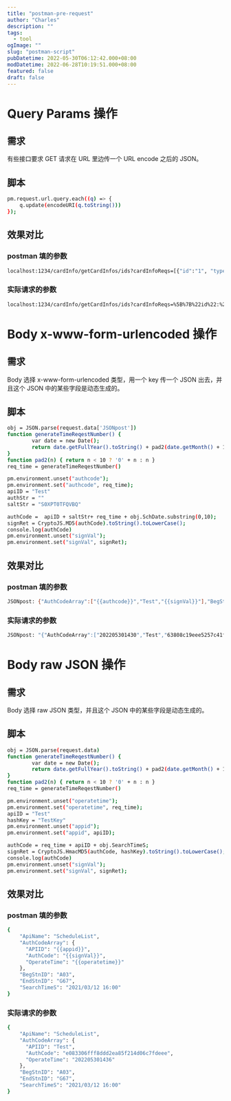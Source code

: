 ```yaml
---
title: "postman-pre-request"
author: "Charles"
description: ""
tags:
  - tool
ogImage: ""
slug: "postman-script"
pubDatetime: 2022-05-30T06:12:42.000+08:00
modDatetime: 2022-06-28T10:19:51.000+08:00
featured: false
draft: false
---
```


# Query Params 操作

## 需求

有些接口要求 GET 请求在 URL 里边传一个 URL encode 之后的 JSON。

## 脚本

```bash
pm.request.url.query.each((q) => {
    q.update(encodeURI(q.toString()))
});
```

## 效果对比

### postman 填的参数

```bash
localhost:1234/cardInfo/getCardInfos/ids?cardInfoReqs=[{"id":"1", "type":111}]
```

### 实际请求的参数

```bash
localhost:1234/cardInfo/getCardInfos/ids?cardInfoReqs=%5B%7B%22id%22:%221%22,%20%22type%22:111%7D%5D
```

# Body x-www-form-urlencoded 操作

## 需求

Body 选择 x-www-form-urlencoded 类型，用一个 key 传一个 JSON 出去，并且这个 JSON 中的某些字段是动态生成的。

## 脚本

```bash
obj = JSON.parse(request.data['JSONpost'])
function generateTimeReqestNumber() {
        var date = new Date();
        return date.getFullYear().toString() + pad2(date.getMonth() + 1) + pad2(date.getDate()) + pad2(date.getHours()) + pad2(date.getMinutes());
}
function pad2(n) { return n < 10 ? '0' + n : n }
req_time = generateTimeReqestNumber()

pm.environment.unset("authcode");
pm.environment.set("authcode", req_time);
apiID = "Test"
authStr = ""
saltStr = "S0XPT0TFQVBQ"

authCode =  apiID + saltStr+ req_time + obj.SchDate.substring(0,10);
signRet = CryptoJS.MD5(authCode).toString().toLowerCase();
console.log(authCode)
pm.environment.unset("signVal");
pm.environment.set("signVal", signRet);
```

## 效果对比

### postman 填的参数

```bash
JSONpost: {"AuthCodeArray":["{{authcode}}","Test","{{signVal}}"],"BegStnid":"046002","EndStnid":"012004","SchDate":"2021-03-12"}
```

### 实际请求的参数

```bash
JSONpost: "{"AuthCodeArray":["202205301430","Test","63808c19eee5257c41f7a86bbb1dbe2"],"BegStnid":"046002","EndStnid":"012004","SchDate":"2021-03-12"}"
```

# Body raw JSON 操作

## 需求

Body 选择 raw JSON 类型，并且这个 JSON 中的某些字段是动态生成的。

## 脚本

```bash
obj = JSON.parse(request.data)
function generateTimeReqestNumber() {
        var date = new Date();
        return date.getFullYear().toString() + pad2(date.getMonth() + 1) + pad2(date.getDate()) + pad2(date.getHours()) + pad2(date.getMinutes());
}
function pad2(n) { return n < 10 ? '0' + n : n }
req_time = generateTimeReqestNumber()

pm.environment.unset("operatetime");
pm.environment.set("operatetime", req_time);
apiID = "Test"
hashKey = "TestKey"
pm.environment.unset("appid");
pm.environment.set("appid", apiID);

authCode = req_time + apiID + obj.SearchTimeS;
signRet = CryptoJS.HmacMD5(authCode, hashKey).toString().toLowerCase();
console.log(authCode)
pm.environment.unset("signVal");
pm.environment.set("signVal", signRet);
```

## 效果对比

### postman 填的参数

```bash
{
    "ApiName": "ScheduleList",
    "AuthCodeArray": {
      "APIID": "{{appid}}",
      "AuthCode": "{{signVal}}",
      "OperateTime": "{{operatetime}}"
    },
    "BegStnID": "A03",
    "EndStnID": "G67",
    "SearchTimeS": "2021/03/12 16:00"
}
```

### 实际请求的参数

```bash
{
    "ApiName": "ScheduleList",
    "AuthCodeArray": {
      "APIID": "Test",
      "AuthCode": "e083306fff8ddd2ea85f214d06c7fdeee",
      "OperateTime": "202205301436"
    },
    "BegStnID": "A03",
    "EndStnID": "G67",
    "SearchTimeS": "2021/03/12 16:00"
}
```
